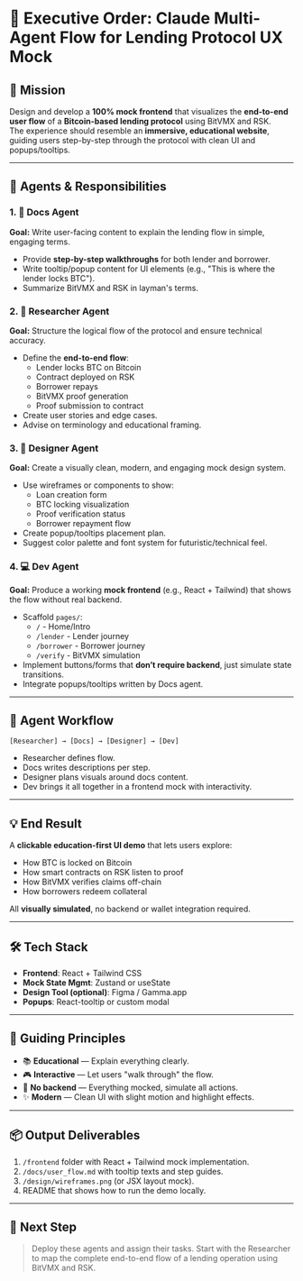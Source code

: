 # 🧠 Executive Order: Claude Multi-Agent Flow for Lending Protocol UX Mock

## 🎯 Mission

Design and develop a **100% mock frontend** that visualizes the **end-to-end user flow** of a **Bitcoin-based lending protocol** using BitVMX and RSK.  
The experience should resemble an **immersive, educational website**, guiding users step-by-step through the protocol with clean UI and popups/tooltips.

---

## 🧩 Agents & Responsibilities

### 1. 📄 Docs Agent
**Goal:** Write user-facing content to explain the lending flow in simple, engaging terms.

- Provide **step-by-step walkthroughs** for both lender and borrower.
- Write tooltip/popup content for UI elements (e.g., "This is where the lender locks BTC").
- Summarize BitVMX and RSK in layman's terms.

### 2. 🧠 Researcher Agent
**Goal:** Structure the logical flow of the protocol and ensure technical accuracy.

- Define the **end-to-end flow**:
  - Lender locks BTC on Bitcoin
  - Contract deployed on RSK
  - Borrower repays
  - BitVMX proof generation
  - Proof submission to contract
- Create user stories and edge cases.
- Advise on terminology and educational framing.

### 3. 🧬 Designer Agent
**Goal:** Create a visually clean, modern, and engaging mock design system.

- Use wireframes or components to show:
  - Loan creation form
  - BTC locking visualization
  - Proof verification status
  - Borrower repayment flow
- Create popup/tooltips placement plan.
- Suggest color palette and font system for futuristic/technical feel.

### 4. 💻 Dev Agent
**Goal:** Produce a working **mock frontend** (e.g., React + Tailwind) that shows the flow without real backend.

- Scaffold `pages/`:
  - `/` - Home/Intro
  - `/lender` - Lender journey
  - `/borrower` - Borrower journey
  - `/verify` - BitVMX simulation
- Implement buttons/forms that **don’t require backend**, just simulate state transitions.
- Integrate popups/tooltips written by Docs agent.

---

## 🔄 Agent Workflow

```
[Researcher] → [Docs] → [Designer] → [Dev]
```

- Researcher defines flow.
- Docs writes descriptions per step.
- Designer plans visuals around docs content.
- Dev brings it all together in a frontend mock with interactivity.

---

## 💡 End Result

A **clickable education-first UI demo** that lets users explore:
- How BTC is locked on Bitcoin
- How smart contracts on RSK listen to proof
- How BitVMX verifies claims off-chain
- How borrowers redeem collateral

All **visually simulated**, no backend or wallet integration required.

---

## 🛠 Tech Stack

- **Frontend**: React + Tailwind CSS
- **Mock State Mgmt**: Zustand or useState
- **Design Tool (optional)**: Figma / Gamma.app
- **Popups**: React-tooltip or custom modal

---

## 🧭 Guiding Principles

- 📚 **Educational** — Explain everything clearly.
- 🎮 **Interactive** — Let users "walk through" the flow.
- 🚫 **No backend** — Everything mocked, simulate all actions.
- ✨ **Modern** — Clean UI with slight motion and highlight effects.

---

## 📦 Output Deliverables

1. `/frontend` folder with React + Tailwind mock implementation.
2. `/docs/user_flow.md` with tooltip texts and step guides.
3. `/design/wireframes.png` (or JSX layout mock).
4. README that shows how to run the demo locally.

---

## 🧭 Next Step

> Deploy these agents and assign their tasks. Start with the Researcher to map the complete end-to-end flow of a lending operation using BitVMX and RSK.
